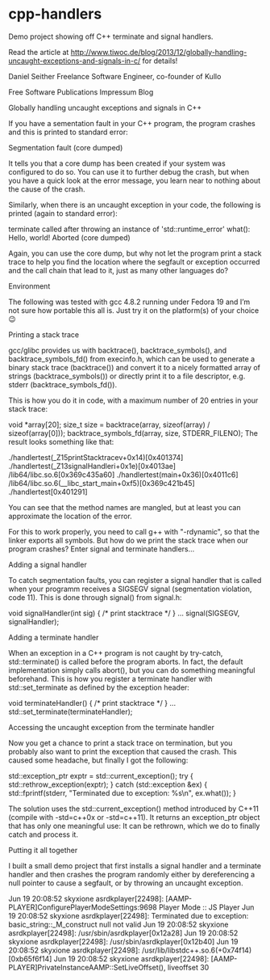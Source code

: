 cpp-handlers
============

Demo project showing off C++ terminate and signal handlers.

Read the article at http://www.tiwoc.de/blog/2013/12/globally-handling-uncaught-exceptions-and-signals-in-c/ for details!

Daniel Seither  Freelance Software Engineer, co-founder of Kullo

Free Software Publications Impressum Blog 

Globally handling uncaught exceptions and signals in C++

If you have a sementation fault in your C++ program, the program crashes and
this is printed to standard error:

Segmentation fault (core dumped)

It tells you that a core dump has been created if your system was configured to
do so. You can use it to further debug the crash, but when you have a quick look
at the error message, you learn near to nothing about the cause of the crash.

Similarly, when there is an uncaught exception in your code, the following is
printed (again to standard error):

terminate called after throwing an instance of 'std::runtime_error'
what():  Hello, world!
Aborted (core dumped)

Again, you can use the core dump, but why not let the program print a stack
trace to help you find the location where the segfault or exception occurred and
the call chain that lead to it, just as many other languages do?

Environment

The following was tested with gcc 4.8.2 running under Fedora 19 and I’m not sure
how portable this all is. Just try it on the platform(s) of your choice 😉

Printing a stack trace

gcc/glibc provides us with backtrace(), backtrace_symbols(), and
backtrace_symbols_fd() from execinfo.h, which can be used to generate a binary
stack trace (backtrace()) and convert it to a nicely formatted array of strings
(backtrace_symbols()) or directly print it to a file descriptor, e.g. stderr
(backtrace_symbols_fd()).

This is how you do it in code, with a maximum number of 20 entries in your stack
trace:

void *array[20];
size_t size = backtrace(array, sizeof(array) / sizeof(array[0]));
backtrace_symbols_fd(array, size, STDERR_FILENO);
The result looks something like that:

./handlertest(_Z15printStacktracev+0x14)[0x401374]
./handlertest(_Z13signalHandleri+0x1e)[0x4013ae]
/lib64/libc.so.6[0x369c435a60]
./handlertest(main+0x36)[0x4011c6]
/lib64/libc.so.6(__libc_start_main+0xf5)[0x369c421b45]
./handlertest[0x401291]

You can see that the method names are mangled, but at least you can approximate
the location of the error.

For this to work properly, you need to call g++ with "-rdynamic", so that the
linker exports all symbols. But how do we print the stack trace when our program
crashes? Enter signal and terminate handlers…

Adding a signal handler

To catch segmentation faults, you can register a signal handler that is called
when your programm receives a SIGSEGV signal (segmentation violation, code 11).
This is done through signal() from signal.h:

void signalHandler(int sig) { /* print stacktrace */ }
...
signal(SIGSEGV, signalHandler);

Adding a terminate handler

When an exception in a C++ program is not caught by try-catch, std::terminate()
  is called before the program aborts. In fact, the default implementation
  simply calls abort(), but you can do something meaningful beforehand. This is
  how you register a terminate handler with std::set_terminate as defined by the
  exception header:

void terminateHandler() { /* print stacktrace */ }
...
std::set_terminate(terminateHandler);

Accessing the uncaught exception from the terminate handler

Now you get a chance to print a stack trace on termination, but you probably
also want to print the exception that caused the crash. This caused some
headache, but finally I got the following:

std::exception_ptr exptr = std::current_exception();
try {
    std::rethrow_exception(exptr);
}
catch (std::exception &ex) {
    std::fprintf(stderr, "Terminated due to exception: %s\n", ex.what());
}

The solution uses the std::current_exception() method introduced by C++11
(compile with -std=c++0x or -std=c++11). It returns an exception_ptr object that
has only one meaningful use: It can be rethrown, which we do to finally catch
and process it.

Putting it all together

I built a small demo project that first installs a signal handler and a
terminate handler and then crashes the program randomly either by dereferencing
a null pointer to cause a segfault, or by throwing an uncaught exception.



Jun 19 20:08:52 skyxione asrdkplayer[22498]: [AAMP-PLAYER]ConfigurePlayerModeSettings:9698 Player Mode :: JS Player
Jun 19 20:08:52 skyxione asrdkplayer[22498]: Terminated due to exception: basic_string::_M_construct null not valid
Jun 19 20:08:52 skyxione asrdkplayer[22498]: /usr/sbin/asrdkplayer[0x12a28]
Jun 19 20:08:52 skyxione asrdkplayer[22498]: /usr/sbin/asrdkplayer[0x12b40]
Jun 19 20:08:52 skyxione asrdkplayer[22498]: /usr/lib/libstdc++.so.6(+0x74f14)[0xb65f6f14]
Jun 19 20:08:52 skyxione asrdkplayer[22498]: [AAMP-PLAYER]PrivateInstanceAAMP::SetLiveOffset(), liveoffset 30

